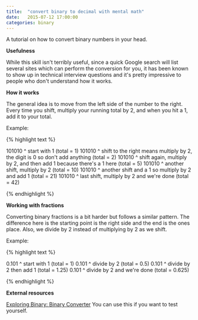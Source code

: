 ```yaml
---
title:  "convert binary to decimal with mental math"
date:   2015-07-12 17:00:00
categories: binary
---
```


A tutorial on how to convert binary numbers in your head.


**Usefulness**

While this skill isn't terribly useful, since a quick Google search will list several sites which
can perform the conversion for you, it has been known to show up in technical interview questions and
it's pretty impressive to people who don't understand how it works.

**How it works**

The general idea is to move from the left side of the number to the right. Every time you shift,
multiply your running total by 2, and when you hit a 1, add it to your total.

Example:

{% highlight text %}

101010
^ start with 1 (total = 1)
101010
 ^ shift to the right means multiply by 2, 
 the digit is 0 so don't add anything (total = 2)
101010
  ^ shift again, multiply by 2, and then add 1 
  because there's a 1 here (total = 5)
101010
   ^ another shift, multiply by 2 (total = 10)
101010
    ^ another shift and a 1 so multiply by 2 and 
    add 1 (total = 21)
101010
     ^ last shift, multiply by 2 and we're done 
     (total = 42)

{% endhighlight %}

**Working with fractions**

Converting binary fractions is a bit harder but follows a similar pattern. The difference here
is the starting point is the right side and the end is the ones place. Also, we divide by 2 instead
of multiplying by 2 as we shift.

Example:

{% highlight text %}

0.101
    ^ start with 1 (total = 1)
0.101
   ^ divide by 2 (total = 0.5)
0.101
  ^ divide by 2 then add 1 (total = 1.25)
0.101
^ divide by 2 and we're done (total = 0.625)

{% endhighlight %}

**External resources**

[Exploring Binary: Binary Converter](http://www.exploringbinary.com/binary-converter/) You can use this if you want to test yourself.